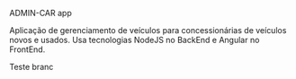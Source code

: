 ADMIN-CAR app


Aplicação de gerenciamento de veículos para concessionárias de veículos novos e usados.
Usa tecnologias NodeJS no BackEnd e Angular no FrontEnd.

Teste branc